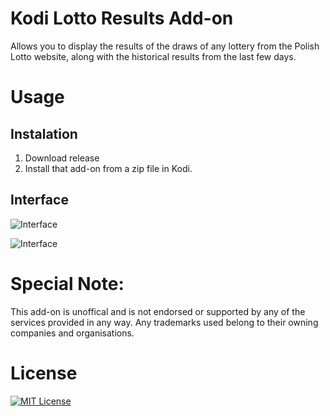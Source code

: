 # Kodi Lotto Results Add-on
Allows you to display the results of the draws of any lottery from the Polish Lotto website, along with the historical results from the last few days.

# Usage

## Instalation

1. Download release
2. Install that add-on from a zip file in Kodi.


## Interface
![Interface](https://i.imgur.com/oVKSWOQ.png)

![Interface](https://i.imgur.com/1zWvORq.png)

# Special Note:
This add-on is unoffical and is not endorsed or supported by any of the services provided in any way. Any trademarks used belong to their owning companies and organisations.

# License

[![MIT License](https://img.shields.io/badge/License-MIT-green.svg)](https://choosealicense.com/licenses/mit/)

